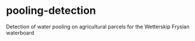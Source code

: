# pooling-detection
Detection of water pooling on agricultural parcels for the Wetterskip Fryslan waterboard
